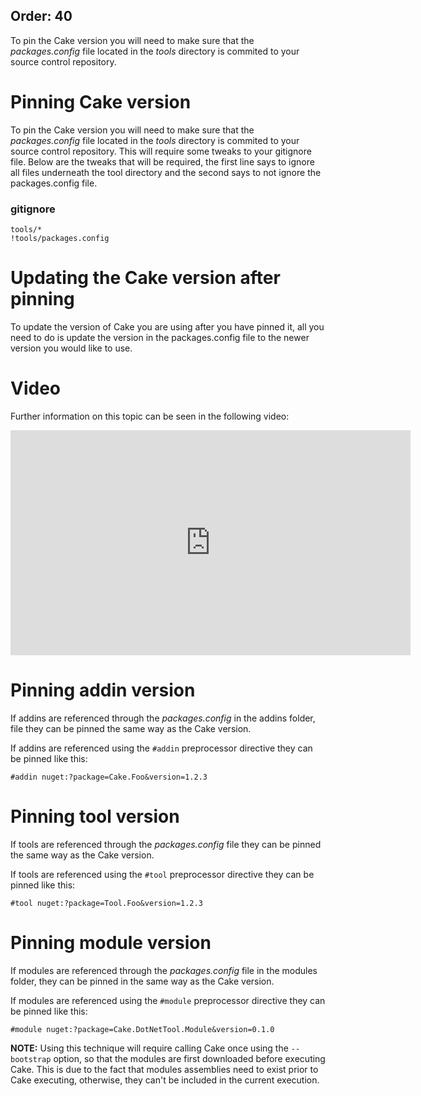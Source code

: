 Order: 40
---

To pin the Cake version you will need to make sure that the *packages.config* file located in the *tools* directory is commited to your source control repository.

# Pinning Cake version
 To pin the Cake version you will need to make sure that the *packages.config* file located in the *tools* directory is commited to your source control repository. This will require some tweaks to your gitignore file. Below are the tweaks that will be required, the first line says to ignore all files underneath the tool directory and the second says to not ignore the packages.config file.

### gitignore
```
tools/*
!tools/packages.config
```

# Updating the Cake version after pinning
 To update the version of Cake you are using after you have pinned it, all you need to do is update the version in the packages.config file to the newer version you would like to use.

# Video

Further information on this topic can be seen in the following video:

<iframe width="640" height="360" src="https://www.youtube.com/embed/xq41JgaGN7k" frameborder="0" allowfullscreen></iframe>

# Pinning addin version

If addins are referenced through the *packages.config* in the addins folder, file they can be pinned the same way as the Cake version.

If addins are referenced using the `#addin` preprocessor directive they can be pinned like this:

```
#addin nuget:?package=Cake.Foo&version=1.2.3
```

# Pinning tool version

If tools are referenced through the *packages.config* file they can be pinned the same way as the Cake version.

If tools are referenced using the `#tool` preprocessor directive they can be pinned like this:

```
#tool nuget:?package=Tool.Foo&version=1.2.3
```

# Pinning module version

If modules are referenced through the *packages.config* file in the modules folder, they can be pinned in the same way as the Cake version.

If modules are referenced using the `#module` preprocessor directive they can be pinned like this:

```
#module nuget:?package=Cake.DotNetTool.Module&version=0.1.0
```

**NOTE:** Using this technique will require calling Cake once using the `--bootstrap` option, so that the modules are first downloaded before executing Cake.  This is due to the fact that modules assemblies need to exist prior to Cake executing, otherwise, they can't be included in the current execution.
